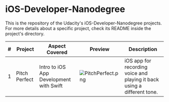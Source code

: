 # iOS-Developer-Nanodegree
This is the repository of the Udacity's iOS-Developer-Nanodegree projects.
For more details about a specific project, check its README inside the project's directory.

| # | Project         | Aspect Covered | Preview | Description |
| - | --------------- | -------------- | ------- | --------------- |
| 1 | Pitch Perfect   | Intro to iOS App Development with Swift | ![PitchPerfect.png](PitchPerfect/Screenshots/preview.gif) | iOS app for recording voice and playing it back using a different tone. |

